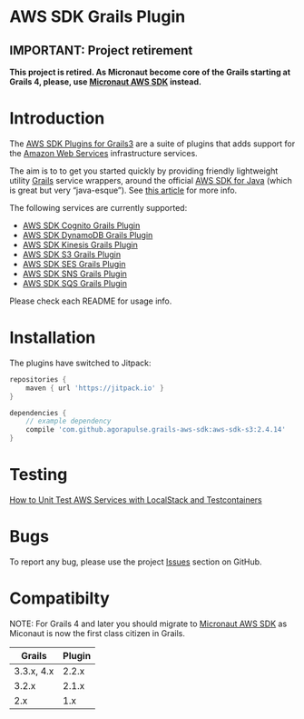 AWS SDK Grails Plugin
=====================

IMPORTANT: Project retirement
-------------------------------

**This project is retired. As Micronaut become core of the Grails starting at Grails 4, please, use [Micronaut AWS SDK](https://agorapulse.github.io/micronaut-aws-sdk) instead.**

# Introduction

The [AWS SDK Plugins for Grails3](https://medium.com/@benorama/aws-sdk-plugins-for-grails-3-cc7f910fdc0d#.5gdwdxei3) are a suite of plugins that adds support for the [Amazon Web Services](http://aws.amazon.com/) infrastructure services.

The aim is to to get you started quickly by providing friendly lightweight utility [Grails](http://grails.org) service wrappers, around the official [AWS SDK for Java](http://aws.amazon.com/sdkforjava/) (which is great but very “java-esque”).
See [this article](https://medium.com/@benorama/aws-sdk-plugins-for-grails-3-cc7f910fdc0d#.5gdwdxei3) for more info.

The following services are currently supported:

* [AWS SDK Cognito Grails Plugin](https://github.com/agorapulse/grails-aws-sdk/tree/master/grails-aws-sdk-cognito)
* [AWS SDK DynamoDB Grails Plugin](https://github.com/agorapulse/grails-aws-sdk/tree/master/grails-aws-sdk-dynamodb)
* [AWS SDK Kinesis Grails Plugin](https://github.com/agorapulse/grails-aws-sdk/tree/master/grails-aws-sdk-kinesis)
* [AWS SDK S3 Grails Plugin](https://github.com/agorapulse/grails-aws-sdk/tree/master/grails-aws-sdk-s3)
* [AWS SDK SES Grails Plugin](https://github.com/agorapulse/grails-aws-sdk/tree/master/grails-aws-sdk-ses)
* [AWS SDK SNS Grails Plugin](https://github.com/agorapulse/grails-aws-sdk/tree/master/grails-aws-sdk-sns)
* [AWS SDK SQS Grails Plugin](https://github.com/agorapulse/grails-aws-sdk/tree/master/grails-aws-sdk-sqs)

Please check each README for usage info.

# Installation

The plugins have switched to Jitpack:

```groovy
repositories {
    maven { url 'https://jitpack.io' }
}

dependencies {
    // example dependency
    compile 'com.github.agorapulse.grails-aws-sdk:aws-sdk-s3:2.4.14'
}

```

# Testing

[How to Unit Test AWS Services with LocalStack and Testcontainers](https://medium.com/agorapulse-stories/how-to-unit-test-aws-services-with-localstack-and-testcontainers-1d39fe5dc6c2)

# Bugs

To report any bug, please use the project [Issues](http://github.com/agorapulse/grails-aws-sdk/issues) section on GitHub.

# Compatibilty 

NOTE: For Grails 4 and later you should migrate to [Micronaut AWS SDK](https://agorapulse.github.io/micronaut-aws-sdk/) as Miconaut is now the first class citizen in Grails.

| Grails        | Plugin        |
| ------------- |---------------|
| 3.3.x, 4.x    | 2.2.x         |
| 3.2.x         | 2.1.x         |
| 2.x           | 1.x           |


